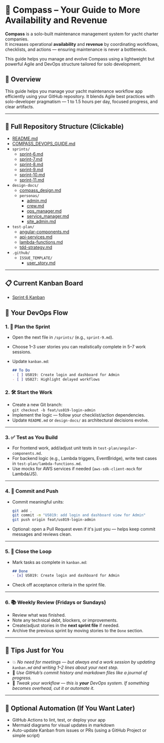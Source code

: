# 🧭 Compass – Your Guide to More Availability and Revenue

**Compass** is a solo-built maintenance management system for yacht charter companies.  
It increases operational **availability** and **revenue** by coordinating workflows, checklists, and actions — ensuring maintenance is never a bottleneck.

This guide helps you manage and evolve Compass using a lightweight but powerful Agile and DevOps structure tailored for solo development.

## 🎯 Overview

This guide helps you manage your yacht maintenance workflow app efficiently using your GitHub repository. It blends Agile best practices with solo-developer pragmatism — 1 to 1.5 hours per day, focused progress, and clear artifacts.

---

## 📁 Full Repository Structure (Clickable)

- [README.md](README.md)
- [COMPASS_DEVOPS_GUIDE.md](COMPASS_DEVOPS_GUIDE.md)
- `sprints/`
  - [sprint-6.md](sprint_6_user_stories_with_criteria.md)
  - [sprint-7.md](sprint_7_user_stories_with_criteria.md)
  - [sprint-8.md](sprint_8_user_stories_with_criteria.md)
  - [sprint-9.md](sprint_9_user_stories_with_criteria.md)
  - [sprint-10.md](sprint_10_user_stories_with_criteria.md)
  - [sprint-11.md](sprint_11_user_stories_with_criteria.md)
- `design-docs/`
  - [compass_design.md](design-docs/compass_design.md)
  - `personas/`
    - [admin.md](design-docs/personas/admin.md)
    - [crew.md](design-docs/personas/crew.md)
    - [ops_manager.md](design-docs/personas/ops_manager.md)
    - [service_manager.md](design-docs/personas/service_manager.md)
    - [site_admin.md](design-docs/personas/site_admin.md)
- `test-plan/`
  - [angular-components.md](test-plan/angular-components.md)
  - [api-services.md](test-plan/api-services.md)
  - [lambda-functions.md](test-plan/lambda-functions.md)
  - [tdd-strategy.md](test-plan/tdd-strategy.md)
- `.github/`
  - `ISSUE_TEMPLATE/`
    - [user_story.md](.github/ISSUE_TEMPLATE/user_story.md)

---

## 📋 Current Kanban Board

- [Sprint 6 Kanban](sprint_6_kanban_board_export.md)

## 🧩 Your DevOps Flow

### 1. 🧠 Plan the Sprint

- Open the next file in `/sprints/` (e.g., `sprint-9.md`).
- Choose 1–3 user stories you can realistically complete in 5–7 work sessions.
- Update `kanban.md`:

  ```markdown
  ## To Do
  - [ ] US019: Create login and dashboard for Admin
  - [ ] US027: Highlight delayed workflows

### 2. 🛠 Start the Work

- Create a new Git branch:  
  `git checkout -b feat/us019-login-admin`
- Implement the logic — follow your checklist/action dependencies.
- Update `README.md` or `design-docs/` as architectural decisions evolve.

---

### 3. ✅ Test as You Build

- For frontend work, add/adjust unit tests in `test-plan/angular-components.md`.
- For backend logic (e.g., Lambda triggers, EventBridge), write test cases in `test-plan/lambda-functions.md`.
- Use mocks for AWS services if needed (`aws-sdk-client-mock` for Lambda/JS).

---

### 4. 🚀 Commit and Push

- Commit meaningful units:
  ```bash
  git add .
  git commit -m "US019: add login and dashboard view for Admin"
  git push origin feat/us019-login-admin
  ```
- Optional: open a Pull Request even if it's just you — helps keep commit messages and reviews clean.

---

### 5. 🧪 Close the Loop

- Mark tasks as complete in `kanban.md`:

  ```markdown
  ## Done
  - [x] US019: Create login and dashboard for Admin
  ```

- Check off acceptance criteria in the sprint file.

---

### 6. 📚 Weekly Review (Fridays or Sundays)

- Review what was finished.
- Note any technical debt, blockers, or improvements.
- Create/adjust stories in the **next sprint file** if needed.
- Archive the previous sprint by moving stories to the `Done` section.

---

## 🧠 Tips Just for You

- 💥 *No need for meetings — but always end a work session by updating `kanban.md` and writing 1–2 lines about your next step.*
- 📅 *Use GitHub’s commit history and markdown files like a journal of progress.*
- 🔁 *Tweak your workflow — this is **your** DevOps system. If something becomes overhead, cut it or automate it.*

---

## 📘 Optional Automation (If You Want Later)

- GitHub Actions to lint, test, or deploy your app
- Mermaid diagrams for visual updates in markdown
- Auto-update Kanban from issues or PRs (using a GitHub Project or simple script)
